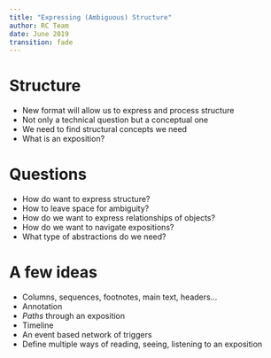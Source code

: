 ```yaml
---
title: "Expressing (Ambiguous) Structure"
author: RC Team
date: June 2019
transition: fade
---
```


# Structure 

* New format will allow us to express and process structure
* Not only a technical question but a conceptual one
* We need to find structural concepts we need
* What is an exposition? 

# Questions

* How do want to express structure?
* How to leave space for ambiguity?
* How do we want to express relationships of objects?
* How do we want to navigate expositions?
* What type of abstractions do we need? 

# A few ideas

* Columns, sequences, footnotes, main text, headers...
* Annotation
* *Paths* through an exposition
* Timeline
* An event based network of triggers
* Define multiple ways of reading, seeing, listening to an exposition
